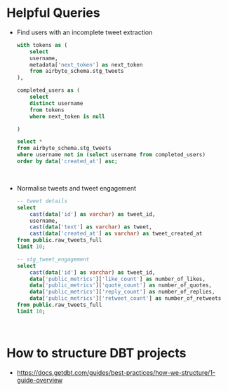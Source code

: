 # Helpful Queries 

- Find users with an incomplete tweet extraction

	```sql 
	with tokens as (
	    select 
		username,
		metadata['next_token'] as next_token
	    from airbyte_schema.stg_tweets
	),

	completed_users as (
	    select 
		distinct username
	    from tokens
	    where next_token is null

	)

	select * 
	from airbyte_schema.stg_tweets 
	where username not in (select username from completed_users)
	order by data['created_at'] asc;
	```

<br/>

- Normalise tweets and tweet engagement 

	```sql 
	-- tweet details
	select 
	    cast(data['id'] as varchar) as tweet_id,
	    username,
	    cast(data['text'] as varchar) as tweet,
	    cast(data['created_at'] as varchar) as tweet_created_at
	from public.raw_tweets_full
	limit 10;

	-- stg_tweet_engagement
	select 
	    cast(data['id'] as varchar) as tweet_id,
	    data['public_metrics']['like_count'] as number_of_likes,
	    data['public_metrics']['quote_count'] as number_of_quotes,
	    data['public_metrics']['reply_count'] as number_of_replies,
	    data['public_metrics']['retweet_count'] as number_of_retweets
	from public.raw_tweets_full
	limit 10;

	```

<br/>

# How to structure DBT projects
- https://docs.getdbt.com/guides/best-practices/how-we-structure/1-guide-overview
